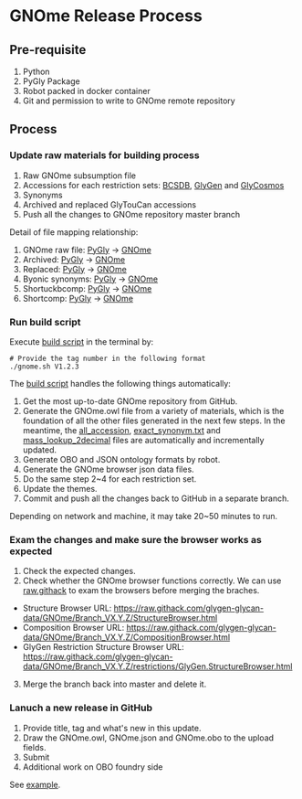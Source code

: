 # GNOme Release Process

## Pre-requisite
1. Python
2. PyGly Package
3. Robot packed in docker container
4. Git and permission to write to GNOme remote repository

## Process
### Update raw materials for building process
1. Raw GNOme subsumption file
2. Accessions for each restriction sets: [BCSDB](https://github.com/glygen-glycan-data/GNOme/blob/master/restrictions/GNOme_BCSDB.accessions.txt), [GlyGen](https://github.com/glygen-glycan-data/GNOme/blob/master/restrictions/GNOme_GlyGen.accessions.txt) and [GlyCosmos](https://github.com/glygen-glycan-data/GNOme/blob/master/restrictions/GNOme_GlyCosmos.accessions.txt)
3. Synonyms
4. Archived and replaced GlyTouCan accessions
5. Push all the changes to GNOme repository master branch

Detail of file mapping relationship:
1. GNOme raw file: [PyGly](https://github.com/glygen-glycan-data/PyGly/blob/master/smw/glycandata/data/gnome_subsumption_raw.txt) -> [GNOme](https://github.com/glygen-glycan-data/GNOme/blob/master/data/gnome_subsumption_raw.txt)
2. Archived: [PyGly](https://github.com/glygen-glycan-data/PyGly/blob/master/smw/glycandata/data/glytoucan_archived.txt) -> [GNOme](https://github.com/glygen-glycan-data/GNOme/blob/master/data/glytoucan_archived.txt)
3. Replaced: [PyGly](https://github.com/glygen-glycan-data/PyGly/blob/master/smw/glycandata/data/glytoucan_replaced.txt) -> [GNOme](https://github.com/glygen-glycan-data/GNOme/blob/master/data/glytoucan_replaced.txt)
4. Byonic synonyms: [PyGly](https://github.com/glygen-glycan-data/PyGly/blob/master/smw/glycandata/data/byonic2glytoucan.txt) -> [GNOme](https://github.com/glygen-glycan-data/GNOme/blob/master/data/byonic2glytoucan.txt)
5. Shortuckbcomp: [PyGly](https://github.com/glygen-glycan-data/PyGly/blob/master/smw/glycandata/data/shortuckbcomp2glytoucan.txt) -> [GNOme](https://github.com/glygen-glycan-data/GNOme/blob/master/data/shortuckbcomp2glytoucan.txt)
6. Shortcomp: [PyGly](https://github.com/glygen-glycan-data/PyGly/blob/master/smw/glycandata/data/shortcomp2glytoucan.txt) -> [GNOme](https://github.com/glygen-glycan-data/GNOme/blob/master/data/shortcomp2glytoucan.txt)
   

### Run build script
Execute [build script](https://github.com/glygen-glycan-data/PyGly/blob/master/scripts/gnome.sh) in the terminal by:
```
# Provide the tag number in the following format
./gnome.sh V1.2.3
```
The [build script](https://github.com/glygen-glycan-data/PyGly/blob/master/scripts/gnome.sh) handles the following things automatically:
1. Get the most up-to-date GNOme repository from GitHub.
2. Generate the GNOme.owl file from a variety of materials, which is the foundation of all the other files generated in the next few steps. 
In the meantime, the [all_accession](https://github.com/glygen-glycan-data/GNOme/blob/master/data/all_accession), [exact_synonym.txt](https://github.com/glygen-glycan-data/GNOme/blob/master/data/exact_synonym.txt) and [mass_lookup_2decimal](https://github.com/glygen-glycan-data/GNOme/blob/master/data/mass_lookup_2decimal) files are automatically and incrementally updated.
3. Generate OBO and JSON ontology formats by robot.
4. Generate the GNOme browser json data files.
5. Do the same step 2~4 for each restriction set.
6. Update the themes.
7. Commit and push all the changes back to GitHub in a separate branch. 

Depending on network and machine, it may take 20~50 minutes to run.


### Exam the changes and make sure the browser works as expected
1. Check the expected changes.
2. Check whether the GNOme browser functions correctly.
We can use [raw.githack](https://raw.githack.com/) to exam the browsers before merging the braches.
  * Structure Browser URL: https://raw.githack.com/glygen-glycan-data/GNOme/Branch_VX.Y.Z/StructureBrowser.html
  * Composition Browser URL: https://raw.githack.com/glygen-glycan-data/GNOme/Branch_VX.Y.Z/CompositionBrowser.html
  * GlyGen Restriction Structure Browser URL: https://raw.githack.com/glygen-glycan-data/GNOme/Branch_VX.Y.Z/restrictions/GlyGen.StructureBrowser.html
3. Merge the branch back into master and delete it.


### Lanuch a new release in GitHub
1. Provide title, tag and what's new in this update.
2. Draw the GNOme.owl, GNOme.json and GNOme.obo to the upload fields. 
3. Submit
4. Additional work on OBO foundry side

See [example](https://github.com/glygen-glycan-data/GNOme/releases/tag/V1.7.2).






